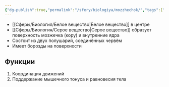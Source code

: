 ```yaml
---
{"dg-publish":true,"permalink":"/sfery/biologiya/mozzhechok/","tags":["Анатомия"]}
---
```


- [[Сферы/Биология/Белое вещество\|Белое вещество]] в центре
- [[Сферы/Биология/Серое вещество\|Серое вещество]] образует поверхность мозжечка (кору) и внутренние ядра
- Состоит из двух полушарий, соединённых червём
- Имеет борозды на поверхности
## Функции
1. Координация движений
2. Поддержание мышечного тонуса и равновесия тела 